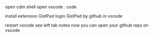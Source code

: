 open cdm shell
open vscode
. code

install extension GistPad
login GistPad by github in vscode

restart vscode
see left tab notes
now you can open your github reps on vscode

